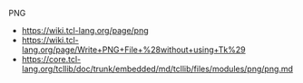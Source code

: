 PNG

+ https://wiki.tcl-lang.org/page/png
+ https://wiki.tcl-lang.org/page/Write+PNG+File+%28without+using+Tk%29
+ https://core.tcl-lang.org/tcllib/doc/trunk/embedded/md/tcllib/files/modules/png/png.md

